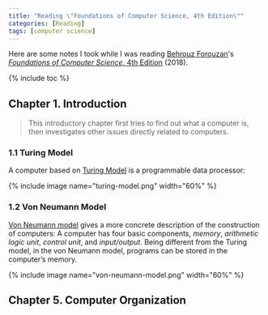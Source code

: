 ```yaml
---
title: "Reading \"Foundations of Computer Science, 4th Edition\""
categories: [Reading]
tags: [computer science]
---
```


Here are some notes I took while I was reading [Behrouz Forouzan](https://en.wikipedia.org/wiki/Behrouz_A._Forouzan)'s [*Foundations of Computer Science*, 4th Edition](https://www.cengage.co.uk/books/9781473751040/) (2018).

{% include toc %}

## Chapter 1. Introduction

> This introductory chapter first tries to find out what a computer is, then investigates other issues directly related to computers. 

### 1.1 Turing Model

A computer based on [Turing Model](https://en.wikipedia.org/wiki/Turing_machine) is a programmable data processor:

{% include image name="turing-model.png" width="60%" %}

### 1.2 Von Neumann Model

[Von Neumann model](https://en.wikipedia.org/wiki/Von_Neumann_architecture) gives a more concrete description of the construction of computers: A computer has four basic components, *memory*, *arithmetic logic unit*, *control unit*, and *input/output*. Being different from the Turing model, in the von Neumann model, programs can be stored in the computer’s memory.

{% include image name="von-neumann-model.png" width="60%" %}

## Chapter 5. Computer Organization

